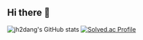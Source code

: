 ## Hi there 👋

<!--
**jh2dang/jh2dang** is a ✨ _special_ ✨ repository because its `README.md` (this file) appears on your GitHub profile.

Here are some ideas to get you started:

- 🔭 I’m currently working on ...
- 🌱 I’m currently learning ...
- 👯 I’m looking to collaborate on ...
- 🤔 I’m looking for help with ...
- 💬 Ask me about ...
- 📫 How to reach me: ...
- 😄 Pronouns: ...
- ⚡ Fun fact: ...
-->

![jh2dang's GitHub stats](https://github-readme-stats.vercel.app/api?username=jh2dang&theme=ambient_gradient&show_icons=true)
[![Solved.ac Profile](http://mazassumnida.wtf/api/v2/generate_badge?boj=jungh2dang)](https://solved.ac/jungh2dang/)
